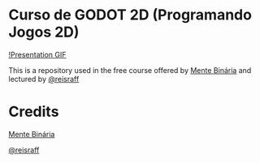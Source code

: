 # Curso de GODOT 2D (Programando Jogos 2D)

[!Presentation GIF](https://github.com/reisraff/2d-platform-demo/raw/master/presentation.gif)

This is a repository used in the free course offered by [Mente Binária](https://mentebinaria.com.br/) and lectured by [@reisraff](https://reisraff.github.io/)

# Credits

[Mente Binária](https://mentebinaria.com.br/)

[@reisraff](https://reisraff.github.io/)
